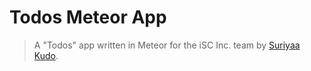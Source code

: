 # Todos Meteor App

  > A "Todos" app written in Meteor for the iSC Inc. team by [Suriyaa Kudo](https://github.com/SuriyaaKudoIsc).
